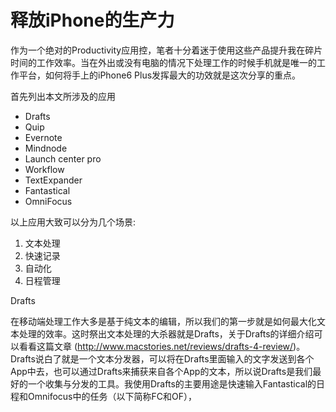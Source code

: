 # 释放iPhone的生产力

作为一个绝对的Productivity应用控，笔者十分着迷于使用这些产品提升我在碎片时间的工作效率。当在外出或没有电脑的情况下处理工作的时候手机就是唯一的工作平台，如何将手上的iPhone6 Plus发挥最大的功效就是这次分享的重点。

首先列出本文所涉及的应用

* Drafts
* Quip
* Evernote
* Mindnode
* Launch center pro
* Workflow
* TextExpander
* Fantastical
* OmniFocus

以上应用大致可以分为几个场景:

1. 文本处理
2. 快速记录
3. 自动化
4. 日程管理

Drafts

在移动端处理工作大多是基于纯文本的编辑，所以我们的第一步就是如何最大化文本处理的效率。这时祭出文本处理的大杀器就是Drafts，关于Drafts的详细介绍可以看看这篇文章 (http://www.macstories.net/reviews/drafts-4-review/)。Drafts说白了就是一个文本分发器，可以将在Drafts里面输入的文字发送到各个App中去，也可以通过Drafts来捕获来自各个App的文本，所以说Drafts是我们最好的一个收集与分发的工具。我使用Drafts的主要用途是快速输入Fantastical的日程和Omnifocus中的任务（以下简称FC和OF），
